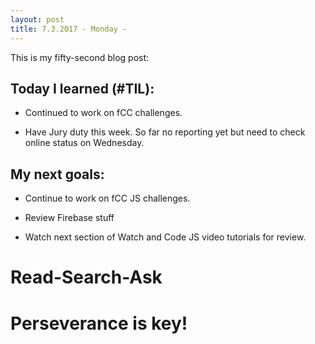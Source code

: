 ```yaml
---
layout: post
title: 7.3.2017 - Monday - 
---
```


This is my fifty-second blog post: 

## Today I learned (#TIL):   

- Continued to work on fCC challenges.

- Have Jury duty this week.  So far no reporting yet but need to check online status on Wednesday.


## My next goals:

- Continue to work on fCC JS challenges.

- Review Firebase stuff 

- Watch next section of Watch and Code JS video tutorials for review.


# Read-Search-Ask

# Perseverance is key!
